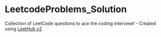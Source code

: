# LeetcodeProblems_Solution
Collection of LeetCode questions to ace the coding interview! - Created using [LeetHub v2](https://github.com/arunbhardwaj/LeetHub-2.0)
